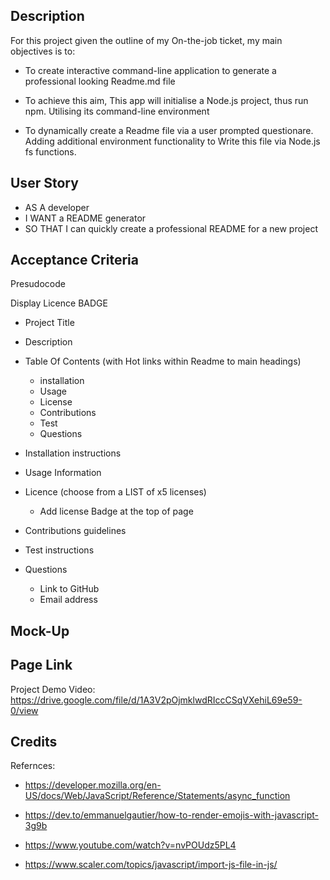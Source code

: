 ## Description

For this project given the outline of my On-the-job ticket, my main objectives is to:

- To create interactive command-line application to generate a professional looking Readme.md file 
- To achieve this aim, This app will initialise a Node.js project, thus run npm. Utilising its command-line environment 

- To dynamically create a Readme file via a user prompted questionare. Adding additional environment functionality to
Write this file via Node.js fs functions. 

## User Story

- AS A developer
- I WANT a README generator
- SO THAT I can quickly create a professional README for a new project

## Acceptance Criteria

Presudocode

Display Licence BADGE 

   - Project Title 

   - Description

   - Table Of Contents (with Hot links within Readme to main headings) 

      * installation
      * Usage
      * License
      * Contributions
      * Test 
      * Questions
      
  - Installation instructions   
  - Usage Information
  - Licence (choose from a LIST of x5 licenses) 
      * Add license Badge at the top of page
      
  - Contributions guidelines
  - Test instructions 
  - Questions 
      * Link to GitHub
      * Email address
 
 ## Mock-Up

 
 ## Page Link
 
 Project Demo Video: https://drive.google.com/file/d/1A3V2pOjmklwdRIccCSqVXehiL69e59-0/view
 
 ## Credits

Refernces: 

-  https://developer.mozilla.org/en-US/docs/Web/JavaScript/Reference/Statements/async_function

-  https://dev.to/emmanuelgautier/how-to-render-emojis-with-javascript-3g9b

-  https://www.youtube.com/watch?v=nvPOUdz5PL4

-  https://www.scaler.com/topics/javascript/import-js-file-in-js/

